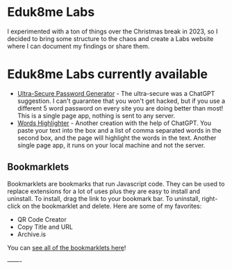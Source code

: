 
# Eduk8me Labs

I experimented with a ton of things over the Christmas break in 2023, so I decided to bring some structure to the chaos and create a Labs website where I can document my findings or share them.


# Eduk8me Labs currently available

* [Ultra-Secure Password Generator](https://eduk8me.github.io/pwgen/) - The ultra-secure was a ChatGPT suggestion. I can't guarantee that you won't get hacked, but if you use a different 5 word password on every site you are doing better than most! This is a single page app, nothing is sent to any server.
* [Words Highlighter](https://labs.eduk8.me/words/) - Another creation with the help of ChatGPT. You paste your text into the box and a list of comma separated words in the second box, and the page will highlight the words in the text. Another single page app, it runs on your local machine and not the server.

## Bookmarklets

Bookmarklets are bookmarks that run Javascript code. They can be used to replace extensions for a lot of uses plus they are easy to install and uninstall. To install, drag the link to your bookmark bar. To uninstall, right-click on the bookmarklet and delete. Here are some of my favorites:

* QR Code Creator
* Copy Title and URL 
* Archive.is

You can [see all of the bookmarklets here](/bookmarklets/)!

——-

